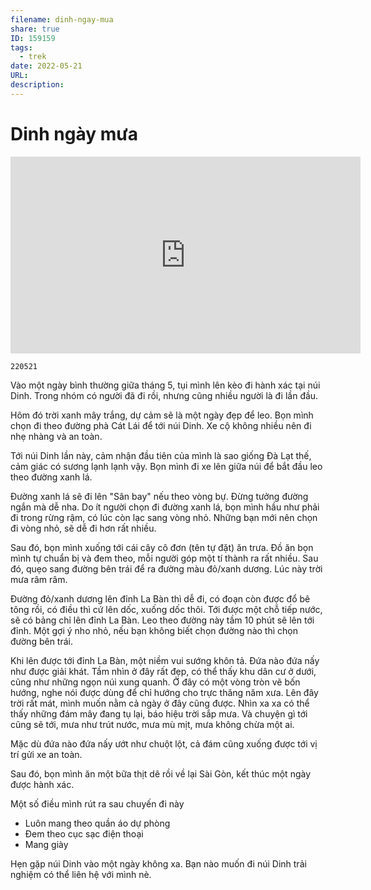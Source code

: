 ```yaml
---
filename: dinh-ngay-mua
share: true
ID: 159159
tags:
  - trek
date: 2022-05-21
URL: 
description: 
---
```


# Dinh ngày mưa



<iframe width="560" height="315" src="https://www.youtube.com/embed/6v3jgfjz4m0?si=SEHAhy8sNj-RHjFN" title="YouTube video player" frameborder="0" allow="accelerometer; autoplay; clipboard-write; encrypted-media; gyroscope; picture-in-picture; web-share" allowfullscreen></iframe>

`220521`

Vào một ngày bình thường giữa tháng 5, tụi mình lên kèo đi hành xác tại núi Dinh. Trong nhóm có người đã đi rồi, nhưng cũng nhiều người là đi lần đầu.

Hôm đó trời xanh mây trắng, dự cảm sẽ là một ngày đẹp để leo. Bọn mình chọn đi theo đường phà Cát Lái để tới núi Dinh. Xe cộ không nhiều nên đi nhẹ nhàng và an toàn.

Tới núi Dinh lần này, cảm nhận đầu tiên của mình là sao giống Đà Lạt thế, cảm giác có sương lạnh lạnh vậy. Bọn mình đi xe lên giữa núi để bắt đầu leo theo đường xanh lá.

Đường xanh lá sẽ đi lên "Sân bay" nếu theo vòng bự. Đừng tưởng đường ngắn mà dễ nha. Do ít người chọn đi đường xanh lá, bọn mình hầu như phải đi trong rừng rậm, có lúc còn lạc sang vòng nhỏ. Những bạn mới nên chọn đi vòng nhỏ, sẽ dễ đi hơn rất nhiều.

Sau đó, bọn mình xuống tới cái cây cô đơn (tên tự đặt) ăn trưa. Đồ ăn bọn mình tự chuẩn bị và đem theo, mỗi người góp một tí thành ra rất nhiều. Sau đó, quẹo sang đường bên trái để ra đường màu đỏ/xanh dương. Lúc này trời mưa râm râm.

Đường đỏ/xanh dương lên đỉnh La Bàn thì dễ đi, có đoạn còn được đổ bê tông rồi, có điều thì cứ lên dốc, xuống dốc thôi. Tới được một chỗ tiếp nước, sẽ có bảng chỉ lên đỉnh La Bàn. Leo theo đường này tầm 10 phút sẽ lên tới đỉnh. Một gợi ý nho nhỏ, nếu bạn không biết chọn đường nào thì chọn đường bên trái.

Khi lên được tới đỉnh La Bàn, một niềm vui sướng khôn tả. Đứa nào đứa nấy như được giải khát. Tầm nhìn ở đây rất đẹp, có thể thấy khu dân cư ở dưới, cũng như những ngọn núi xung quanh. Ở đây có một vòng tròn vẽ bốn hướng, nghe nói được dùng để chỉ hướng cho trực thăng năm xưa. Lên đây trời rất mát, mình muốn nằm cả ngày ở đây cũng được. Nhìn xa xa có thể thấy những đám mây đang tụ lại, báo hiệu trời sắp mưa. Và chuyện gì tới cũng sẽ tới, mưa như trút nước, mưa mù mịt, mưa không chừa một ai.

Mặc dù đứa nào đứa nấy ướt như chuột lột, cả đám cũng xuống được tới vị trí gửi xe an toàn.

Sau đó, bọn mình ăn một bữa thịt dê rồi về lại Sài Gòn, kết thúc một ngày được hành xác.

Một số điều mình rút ra sau chuyến đi này

- Luôn mang theo quần áo dự phòng
- Đem theo cục sạc điện thoại
- Mang giày

Hẹn gặp núi Dinh vào một ngày không xa. Bạn nào muốn đi núi Dinh trải nghiệm có thể liên hệ với mình nè.